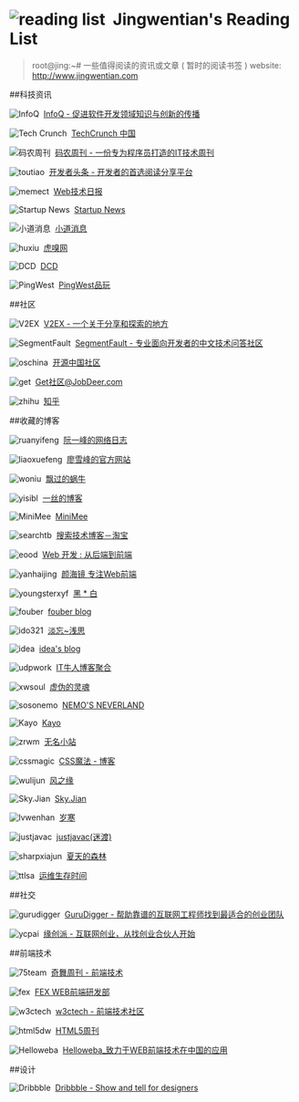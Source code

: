 ![reading list][1]&nbsp;&nbsp;Jingwentian's Reading List
===
>root@jing:~# 一些值得阅读的资讯或文章 ( 暂时的阅读书签 ) 
website: http://www.jingwentian.com

##科技资讯

![InfoQ][2]&nbsp;&nbsp;[InfoQ - 促进软件开发领域知识与创新的传播][3]

![Tech Crunch][4]&nbsp;&nbsp;[TechCrunch 中国][5]

![码农周刊][6]&nbsp;&nbsp;[码农周刊 - 一份专为程序员打造的IT技术周刊][7]

![toutiao][32]&nbsp;&nbsp;[开发者头条 - 开发者的首选阅读分享平台][33]

![memect][76]&nbsp;&nbsp;[Web技术日报][77]

![Startup News][8]&nbsp;&nbsp;[Startup News][9]

![小道消息][24]&nbsp;&nbsp;[小道消息][25]

![huxiu][22]&nbsp;&nbsp;[虎嗅网][23]

![DCD][74]&nbsp;&nbsp;[DCD][75]

![PingWest][94]&nbsp;&nbsp;[PingWest品玩][95]

##社区

![V2EX][10]&nbsp;&nbsp;[V2EX - 一个关于分享和探索的地方][11]

![SegmentFault][12]&nbsp;&nbsp;[SegmentFault - 专业面向开发者的中文技术问答社区][13]

![oschina][14]&nbsp;&nbsp;[开源中国社区][15]

![get][26]&nbsp;&nbsp;[Get社区@JobDeer.com][27]

![zhihu][46]&nbsp;&nbsp;[知乎][47]

##收藏的博客

![ruanyifeng][16]&nbsp;&nbsp;[阮一峰的网络日志][17]

![liaoxuefeng][18]&nbsp;&nbsp;[廖雪峰的官方网站][19]

![woniu][34]&nbsp;&nbsp;[飘过的蜗牛][35]

![yisibl][38]&nbsp;&nbsp;[一丝的博客][39]

![MiniMee][48]&nbsp;&nbsp;[MiniMee][49]

![searchtb][50]&nbsp;&nbsp;[搜索技术博客－淘宝][51]

![eood][52]&nbsp;&nbsp;[Web 开发 : 从后端到前端][53]

![yanhaijing][54]&nbsp;&nbsp;[颜海镜 专注Web前端][55]

![youngsterxyf][56]&nbsp;&nbsp;[黑 * 白][57]

![fouber][58]&nbsp;&nbsp;[fouber blog][59]

![ido321][60]&nbsp;&nbsp;[淡忘~浅思][61]

![idea][62]&nbsp;&nbsp;[idea's blog][63]

![udpwork][64]&nbsp;&nbsp;[IT牛人博客聚合][65]

![xwsoul][66]&nbsp;&nbsp;[虚伪的灵魂][67]

![sosonemo][68]&nbsp;&nbsp;[NEMO'S NEVERLAND][69]

![Kayo][72]&nbsp;&nbsp;[Kayo][73]

![zrwm][78]&nbsp;&nbsp;[无名小站][79]

![cssmagic][80]&nbsp;&nbsp;[CSS魔法 - 博客][81]
 
![wulijun][82]&nbsp;&nbsp;[风之缘][83]

![Sky.Jian][84]&nbsp;&nbsp;[Sky.Jian][85]

![lvwenhan][86]&nbsp;&nbsp;[岁寒][87]

![justjavac][88]&nbsp;&nbsp;[justjavac(迷渡)][89]

![sharpxiajun][90]&nbsp;&nbsp;[夏天的森林][91]

![ttlsa][92]&nbsp;&nbsp;[运维生存时间][93]


##社交

![gurudigger][20]&nbsp;&nbsp;[GuruDigger - 帮助靠谱的互联网工程师找到最适合的创业团队][21]

![ycpai][28]&nbsp;&nbsp;[缘创派 - 互联网创业，从找创业合伙人开始][29]

##前端技术

![75team][36]&nbsp;&nbsp;[奇舞周刊 - 前端技术][37]

![fex][40]&nbsp;&nbsp;[FEX WEB前端研发部][41]

![w3ctech][42]&nbsp;&nbsp;[w3ctech - 前端技术社区][43]

![html5dw][44]&nbsp;&nbsp;[HTML5周刊][45]

![Helloweba][70]&nbsp;&nbsp;[Helloweba_致力于WEB前端技术在中国的应用][71]

##设计

![Dribbble][30]&nbsp;&nbsp;[Dribbble - Show and tell for designers][31]





[1]: http://ww4.sinaimg.cn/small/697dc689gw1ekqg7dwryfj20130153y9.jpg

[2]: http://api.jingwentian.com/favicon/?url=www.infoq.com
[3]: http://www.infoq.com/cn/
[4]: http://api.jingwentian.com/favicon/?url=techcrunch.cn
[5]: http://techcrunch.cn/
[6]: http://api.jingwentian.com/favicon/?url=weekly.manong.io
[7]: http://weekly.manong.io/issues/
[8]: http://api.jingwentian.com/favicon/?url=news.dbanotes.net
[9]: http://news.dbanotes.net/

[10]: http://api.jingwentian.com/favicon/?url=www.v2ex.com
[11]: http://www.v2ex.com/
[12]: http://static.segmentfault.com/global/img/favicon.30f7204d.ico
[13]: http://segmentfault.com/
[14]: http://api.jingwentian.com/favicon/?url=www.oschina.net
[15]: http://www.oschina.net/question?catalog=2

[16]: http://api.jingwentian.com/favicon/?url=www.ruanyifeng.com
[17]: http://www.ruanyifeng.com/blog/
[18]: http://api.jingwentian.com/favicon/?url=www.liaoxuefeng.com
[19]: http://www.liaoxuefeng.com/

[20]: http://api.jingwentian.com/favicon/?url=gurudigger.com
[21]: http://gurudigger.com/

[22]: http://api.jingwentian.com/favicon/?url=www.huxiu.com
[23]: http://www.huxiu.com/

[24]: http://api.jingwentian.com/favicon/?url=hutu.me
[25]: http://hutu.me/

[26]: http://api.jingwentian.com/favicon/?url=www.jobdeer.com
[27]: http://get.jobdeer.com/

[28]: http://api.jingwentian.com/favicon/?url=www.ycpai.com
[29]: http://www.ycpai.com/
[30]: https://d13yacurqjgara.cloudfront.net/assets/favicon-e077da1e1160970a2edcc05e6e7dc20b.ico
[31]: https://dribbble.com/

[32]: http://api.jingwentian.com/favicon/?url=toutiao.io
[33]: http://toutiao.io/

[34]: http://api.jingwentian.com/favicon/?url=github.thinkingbar.com
[35]: http://github.thinkingbar.com/

[36]: http://api.jingwentian.com/favicon/?url=www.75team.com
[37]: http://www.75team.com/weekly/

[38]: http://api.jingwentian.com/favicon/?url=github.com
[39]: https://github.com/yisibl/blog

[40]: http://api.jingwentian.com/favicon/favicon.png
[41]: http://fex.baidu.com/

[42]: http://devconf.qiniudn.com/logo-32.png
[43]: http://www.w3ctech.com/

[44]: http://api.jingwentian.com/favicon/favicon.png
[45]: http://www.html5dw.com/html5-weekly-issue-6/

[46]: http://api.jingwentian.com/favicon/?url=www.zhihu.com
[47]: http://www.zhihu.com/

[48]: http://api.jingwentian.com/favicon/favicon.png
[49]: http://minimee.org/

[50]: http://api.jingwentian.com/favicon/favicon.png
[51]: http://www.searchtb.com/

[52]: http://api.jingwentian.com/favicon/?url=blog.eood.cn
[53]: http://blog.eood.cn/

[54]: http://api.jingwentian.com/favicon/favicon.png
[55]: http://yanhaijing.com/

[56]: http://api.jingwentian.com/favicon/?url=youngsterxyf.github.io
[57]: http://youngsterxyf.github.io/

[58]: http://api.jingwentian.com/favicon/?url=github.com
[59]: https://github.com/fouber/blog

[60]: http://api.jingwentian.com/favicon/?url=www.ido321.com
[61]: http://www.ido321.com/

[62]: http://api.jingwentian.com/favicon/?url=www.ideawu.net
[63]: http://www.ideawu.net/blog/

[64]: http://api.jingwentian.com/favicon/?url=www.udpwork.com
[65]: http://www.udpwork.com/

[66]: http://api.jingwentian.com/favicon/favicon.png
[67]: http://xwsoul.com/

[68]: http://api.jingwentian.com/favicon/favicon.png
[69]: https://sosonemo.me/

[70]: http://api.jingwentian.com/favicon/?url=www.helloweba.com
[71]: https://www.helloweba.com/

[72]: http://api.jingwentian.com/favicon/?url=kayosite.com
[73]: http://kayosite.com/

[74]: http://api.jingwentian.com/favicon/?url=dcd-group.cn
[75]: http://dcd-group.cn/

[76]: http://api.jingwentian.com/favicon/?url=web.memect.com
[77]: http://web.memect.com/

[78]: http://api.jingwentian.com/favicon/?url=www.zrwm.com
[79]: http://www.zrwm.com/

[80]: http://api.jingwentian.com/favicon/favicon.png
[81]: http://blog.cssmagic.net/

[82]: http://api.jingwentian.com/favicon/favicon.png
[83]: http://wulijun.github.io/

[84]: http://api.jingwentian.com/favicon/?url=isky000.com
[85]: http://isky000.com/

[86]: http://api.jingwentian.com/favicon/?url=lvwenhan.com
[87]: http://lvwenhan.com/

[88]: http://api.jingwentian.com/favicon/?url=justjavac.com
[89]: http://justjavac.com/categories.html

[90]: http://api.jingwentian.com/favicon/?url=www.cnblogs.com
[91]: http://www.cnblogs.com/sharpxiajun/

[92]: http://api.jingwentian.com/favicon/?url=www.ttlsa.com
[93]: http://www.ttlsa.com/

[94]: http://api.jingwentian.com/favicon/?url=www.pingwest.com
[95]: http://www.pingwest.com/
